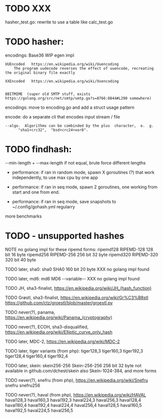 # TODO XXX

hasher_test.go: rewrite to use a table like calc_test.go


# TODO hasher:

encodings:
    Base36      WIP egen impl

    UUEncoded   https://en.wikipedia.org/wiki/Uuencoding
        The program uudecode reverses the effect of uuencode, recreating the original binary file exactly

    XXEncoded   https://en.wikipedia.org/wiki/Xxencoding


    8BITMIME  (super old SMTP stuff, exists https://golang.org/src/net/smtp/smtp.go?s=8766:8844#L290 somewhere)


encodings: move to encoding.go  and add a struct usage pattern

encode: do a separate cli that encodes input stream / file




    --algo.  Algorithms can be combinded by the plus  character,  e.  g.
          "sha1+crc32",  "bsd+crc24+xor8".



# TODO findhash:


--min-length  + --max-length   if not equal, brute force different lengths



* performance: if ran in random mode, spawn X goroutines (?) that work independently,
    to use max cpu by one app

* performance: if ran in seq mode, spawn 2 goroutines, one working from start and one from end.

* performance: if ran in seq mode, save snapshots to ~/.config/gohash.yml regularry


more benchmarks





# TODO - unsupported hashes

NOTE no golang impl for these ripemd forms:
ripemd128     RIPEMD-128          128 bit  16 byte
ripemd256     RIPEMD-256          256 bit  32 byte
ripemd320     RIPEMD-320          320 bit  40 byte

TODO later, sha0:
sha0          SHA0                160 bit  20 byte      XXX no golang impl found

TODO later, md6:
md6           MD6                   --variable--        XXX no golang impl found




TODO JH, sha3-finalist, https://en.wikipedia.org/wiki/JH_(hash_function)

TODO Grøstl, sha3-finalist, https://en.wikipedia.org/wiki/Gr%C3%B8stl
    https://github.com/ctz/groestl/blob/master/groestl.py

TODO never(?), panama, https://en.wikipedia.org/wiki/Panama_(cryptography)

TODO never(?), ECOH, sha3-disqualified, https://en.wikipedia.org/wiki/Elliptic_curve_only_hash


TODO later, MDC-2, https://en.wikipedia.org/wiki/MDC-2


TODO later, tiger variants (from php):
tiger128,3
tiger160,3
tiger192,3
tiger128,4
tiger160,4
tiger192,4

TODO later, skein:
skein256-256  Skein-256-256       256 bit  32 byte
    not available in github.com/dchest/skein
    also Skein-1024-384, and more forms



TODO never(?), snefru (from php), https://en.wikipedia.org/wiki/Snefru
snefru
snefru256

TODO never(?), haval (from php), https://en.wikipedia.org/wiki/HAVAL
haval128,3
haval160,3
haval192,3
haval224,3
haval256,3
haval128,4
haval160,4
haval192,4
haval224,4
haval256,4
haval128,5
haval160,5
haval192,5
haval224,5
haval256,5
